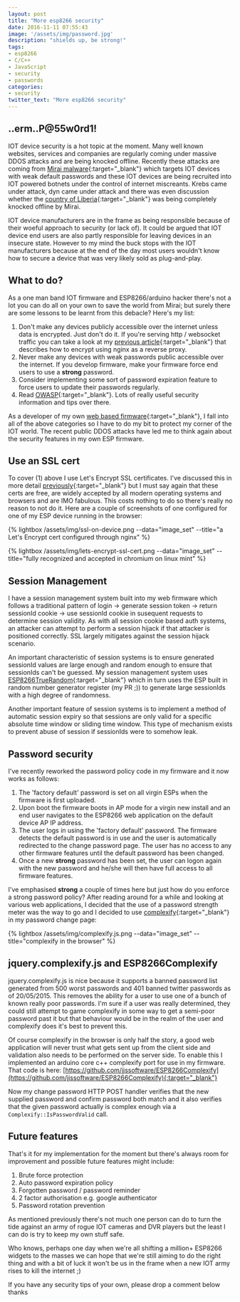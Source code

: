 ```yaml
---
layout: post
title: "More esp8266 security"
date: 2016-11-11 07:55:43
image: '/assets/img/password.jpg' 
description: "shields up, be strong!"
tags:
- esp8266
- C/C++
- JavaScript
- security
- passwords
categories:
- security
twitter_text: "More esp8266 security"
---
```


## ..erm..P@55w0rd1!
IOT device security is a hot topic at the moment. Many well known websites, services and companies are regularly coming under massive DDOS attacks and are being knocked offline. Recently these attacks are coming from [Mirai malware](https://en.wikipedia.org/wiki/Mirai_(malware)){:target="_blank"} which targets IOT devices with weak default passwords and these IOT devices are being recruited into IOT powered botnets under the control of internet miscreants. Krebs came under attack, dyn came under attack and there was even discussion whether the [country of Liberia](https://krebsonsecurity.com/2016/11/did-the-mirai-botnet-really-take-liberia-offline/){:target="_blank"} was being completely knocked offline by Mirai. 

IOT device manufacturers are in the frame as being responsible because of their woeful approach to security (or lack of). It could be argued that IOT device end users are also partly responsible for leaving devices in an insecure state. However to my mind the buck stops with the IOT manufacturers because at the end of the day most users wouldn't know how to secure a device that was very likely sold as plug-and-play.

## What to do?
As a one man band IOT firmware and ESP8266/arduino hacker there's not a lot you can do all on your own to save the world from Mirai; but surely there are some lessons to be learnt from this debacle? Here's my list:

1. Don't make any devices publicly accessible over the internet unless data is encrypted. Just don't do it. If you're serving http / websocket traffic you can take a look at my [previous article](/secure-your-esp8266/){:target="_blank"} that describes how to encrypt using nginx as a reverse proxy.
2. Never make any devices with weak passwords public accessible over the internet. If you develop firmware, make your firmware force end users to use a **strong** password.
3. Consider implementing some sort of password expiration feature to force users to update their passwords regularly.
4. Read [OWASP](https://www.owasp.org){:target="_blank"}. Lots of really useful security information and tips over there.

As a developer of my own [web based firmware](https://www.youtube.com/channel/UCa_exk34O_W2tTnGeHXw5Og){:target="_blank"}, I fall into all of the above categories so I have to do my bit to protect my corner of the IOT world. The recent public DDOS attacks have led me to think again about the security features in my own ESP firmware.

## Use an SSL cert
To cover (1) above I use Let's Encrypt SSL certificates. I've discussed this in more detail [previously](/secure-your-esp8266/){:target="_blank"} but I must say again that these certs are free, are widely accepted by all modern operating systems and browsers and are IMO fabulous. This costs nothing to do so there's really no reason to not do it. Here are a couple of screenshots of one configured for one of my ESP device running in the browser:

{% lightbox /assets/img/ssl-on-device.png --data="image_set" --title="a Let's Encrypt cert configured through nginx" %}

{% lightbox /assets/img/lets-encrypt-ssl-cert.png --data="image_set" --title="fully recognized and accepted in chromium on linux mint" %}

## Session Management
I have a session management system built into my web firmware which follows a traditional pattern of login -> generate session token -> return sessionId cookie -> use sessionId cookie in susequent requests to determine session validity. As with all session cookie based auth systems, an attacker can attempt to perform a session hijack if that attacker is positioned correctly. SSL largely mitigates against the session hijack scenario. 

An important characteristic of session systems is to ensure generated sessionId values are large enough and random enough to ensure that sessionIds can't be guessed. My session management system uses [ESP8266TrueRandom](https://github.com/marvinroger/ESP8266TrueRandom){:target="_blank"} which in turn uses the ESP built in random number generator register (my PR ;)) to generate large sessionIds with a high degree of randomness.

Another important feature of session systems is to implement a method of automatic session expiry so that sessions are only valid for a specific absolute time window or sliding time window. This type of mechanism exists to prevent abuse of session if sessionIds were to somehow leak.

## Password security
I've recently reworked the password policy code in my firmware and it now works as follows:

1. The 'factory default' password is set on all virgin ESPs when the firmware is first uploaded.
2. Upon boot the firmware boots in AP mode for a virgin new install and an end user navigates to the ESP8266 web application on the default device AP IP address.
3. The user logs in using the 'factory default' password. The firmware detects the default password is in use and the user is automatically redirected to the change password page. The user has no access to any other firmware features until the default password has been changed.
4. Once a new **strong** password has been set, the user can logon again with the new password and he/she will then have full access to all firmware features.

I've emphasised **strong** a couple of times here but just how do you enforce a strong password policy? After reading around for a while and looking at various web applications, I decided that the use of a password strength meter was the way to go and I decided to use [complexify](https://github.com/danpalmer/jquery.complexify.js){:target="_blank"} in my password change page:

{% lightbox /assets/img/complexify.js.png --data="image_set" --title="complexify in the browser" %}

## jquery.complexify.js and ESP8266Complexify
jquery.complexify.js is nice because it supports a banned password list generated from 500 worst passwords and 401 banned twitter passwords as of 20/05/2015. This removes the ability for a user to use one of a bunch of known really poor passwords. I'm sure if a user was really determined, they could still attempt to game complexify in some way to get a semi-poor password past it but that behaviour would be in the realm of the user and complexify does it's best to prevent this. 

Of course complexify in the browser is only half the story, a good web application will never trust what gets sent up from the client side and validation also needs to be performed on the server side. To enable this I implemented an arduino core c++ complexify port for use in my firmware. That code is here: [https://github.com/jjssoftware/ESP8266Complexify](https://github.com/jjssoftware/ESP8266Complexify){:target="_blank"}

Now my change password HTTP POST handler verifies that the new supplied password and confirm password both match and it also verifies that the given password actually is complex enough via a `Complexify::IsPasswordValid` call.

## Future features
That's it for my implementation for the moment but there's always room for improvement and possible future features might include:

1. Brute force protection
2. Auto password expiration policy
3. Forgotten password / password reminder
4. 2 factor authorisation e.g. google authenticator
5. Password rotation prevention

As mentioned previously there's not much one person can do to turn the tide against an army of rogue IOT cameras and DVR players but the least I can do is try to keep my own stuff safe.

Who knows, perhaps one day when we're all shifting a million+ ESP8266 widgets to the masses we can hope that we're still aiming to do the right thing and with a bit of luck it won't be us in the frame when a new IOT army rises to kill the internet ;)

If you have any security tips of your own, please drop a comment below thanks